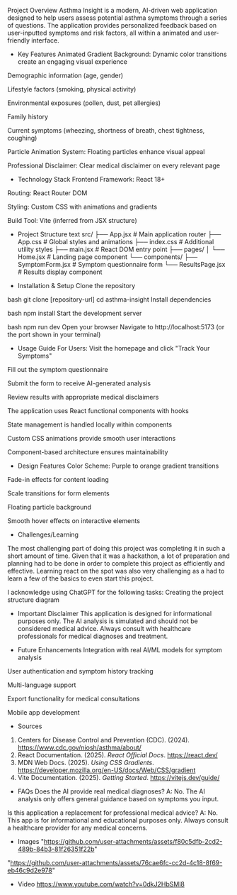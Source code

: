 Project Overview
Asthma Insight is a modern, AI-driven web application designed to help users assess potential asthma symptoms through a series of questions. The application provides personalized feedback based on user-inputted symptoms and risk factors, all within a animated and user-friendly interface.


- Key Features
Animated Gradient Background: Dynamic color transitions create an engaging visual experience

Demographic information (age, gender)

Lifestyle factors (smoking, physical activity)

Environmental exposures (pollen, dust, pet allergies)

Family history

Current symptoms (wheezing, shortness of breath, chest tightness, coughing)

Particle Animation System: Floating particles enhance visual appeal

Professional Disclaimer: Clear medical disclaimer on every relevant page


- Technology Stack
Frontend Framework: React 18+

Routing: React Router DOM

Styling: Custom CSS with animations and gradients

Build Tool: Vite (inferred from JSX structure)


- Project Structure
text
src/
├── App.jsx                 # Main application router
├── App.css                # Global styles and animations
├── index.css              # Additional utility styles
├── main.jsx               # React DOM entry point
├── pages/
│   └── Home.jsx           # Landing page component
└── components/
    ├── SymptomForm.jsx    # Symptom questionnaire form
    └── ResultsPage.jsx    # Results display component


- Installation & Setup
Clone the repository

bash
git clone [repository-url]
cd asthma-insight
Install dependencies

bash
npm install
Start the development server

bash
npm run dev
Open your browser
Navigate to http://localhost:5173 (or the port shown in your terminal)


- Usage Guide
For Users:
Visit the homepage and click "Track Your Symptoms"

Fill out the symptom questionnaire

Submit the form to receive AI-generated analysis

Review results with appropriate medical disclaimers

The application uses React functional components with hooks

State management is handled locally within components

Custom CSS animations provide smooth user interactions

Component-based architecture ensures maintainability


- Design Features
Color Scheme: Purple to orange gradient transitions

Fade-in effects for content loading

Scale transitions for form elements

Floating particle background

Smooth hover effects on interactive elements


- Challenges/Learning

The most challenging part of doing this project was completing it in such a short amount of time. Given that it was a hackathon, a lot of preparation and planning had to be done in order to complete 
this project as efficiently and effective. Learning react on the spot was also very challenging as a had to learn a few of the basics to even start this project. 


I acknowledge using ChatGPT for the following tasks:
Creating the project structure diagram


- Important Disclaimer
This application is designed for informational purposes only. The AI analysis is simulated and should not be considered medical advice. Always consult with healthcare professionals for medical diagnoses and treatment.


- Future Enhancements
Integration with real AI/ML models for symptom analysis

User authentication and symptom history tracking

Multi-language support

Export functionality for medical consultations

Mobile app development

- Sources
1. Centers for Disease Control and Prevention (CDC). (2024). https://www.cdc.gov/niosh/asthma/about/
2. React Documentation. (2025). *React Official Docs*.  https://react.dev/  
3. MDN Web Docs. (2025). *Using CSS Gradients*. https://developer.mozilla.org/en-US/docs/Web/CSS/gradient  
4. Vite Documentation. (2025). *Getting Started*. https://vitejs.dev/guide/  


- FAQs
Does the AI provide real medical diagnoses?
A: No. The AI analysis only offers general guidance based on symptoms you input.

Is this application a replacement for professional medical advice?
A: No. This app is for informational and educational purposes only. Always consult a healthcare provider for any medical concerns.  


- Images
"https://github.com/user-attachments/assets/f80c5dfb-2cd2-489b-84b3-81f26351f22b" 

"https://github.com/user-attachments/assets/76cae6fc-cc2d-4c18-8f69-eb46c9d2e978"

- Video
  https://www.youtube.com/watch?v=0dkJ2HbSMl8 
















